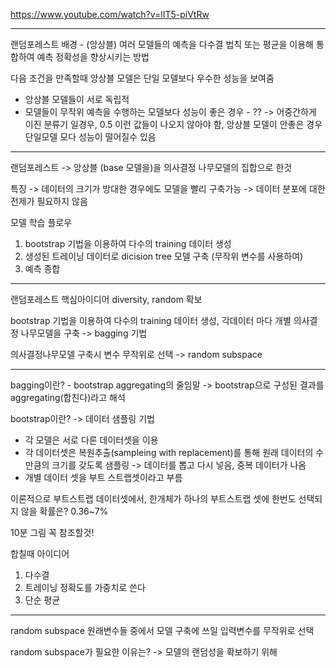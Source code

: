 https://www.youtube.com/watch?v=lIT5-piVtRw

---------------------
랜덤포레스트 배경 - (앙상블)
여러 모델들의 예측을 다수결 법칙 또는 평균을 이용해 통합하여 예측 정확성을 향상시키는 방법



다음 조건을 만족할때 앙상블 모델은 단일 모델보다 우수한 성능을 보여줌
- 앙상블 모델들이 서로 독립적
- 모델들이 무작위 예측을 수행하는 모델보다 성능이 좋은 경우 - ??
-> 어중간하게 이진 분류기 일경우, 0.5 이런 값들이 나오지 않아야 함, 앙상블 모델이 안좋은 경우 단일모델 모다 성능이 떨어질수 있음



----------------------------------------------
랜덤포레스트
-> 앙상블 (base 모델을)을 의사결정 나무모델의 집합으로 한것

특징
-> 데이터의 크기가 방대한 경우에도 모델을 빨리 구축가능
-> 데이터 분포에 대한 전제가 필요하지 않음

모델 학습 플로우
1. bootstrap 기법을 이용하여 다수의 training 데이터 생성
2. 생성된 트레이닝 데이터로 dicision tree 모델 구축 (무작위 변수를 사용하여)
3. 예측 종합

--------------------------------
랜덤포레스트 핵심아이디어
diversity, random 확보

bootstrap 기법을 이용하여 다수의 training 데이터 생성, 각데이터 마다 개별 의사결정 나무모델을 구축
-> bagging 기법

의사결정나무모델 구축시 변수 무작위로 선택 
-> random subspace

-------------------------------
bagging이란? - bootstrap aggregating의 줄임말 
-> bootstrap으로 구성된 결과를 aggregating(합친다)라고 해석

bootstrap이란?
-> 데이터 샘플링 기법

- 각 모델은 서로 다른 데이터셋을 이용
- 각 데이터셋은 복원추출(sampleing with replacement)를 통해 원래 데이터의 수만큼의 크기를 갖도록 샘플링
-> 데이터를 뽑고 다시 넣음, 중복 데이터가 나옴
- 개별 데이터 셋을 부트 스트랩셋이라고 부름 

이론적으로 부트스트랩 데이터셋에서, 한개체가 하나의 부트스트랩 셋에 한번도 선택되지 않을 확률은? 0.36~7%

10분 그림 꼭 참조할것!

합칠때 아이디어
1. 다수결
2. 트레이닝 정확도를 가중치로 쓴다
3. 단순 평균
-------------------------------------------------------------

random subspace
원래변수들 중에서 모델 구축에 쓰일 입력변수를 무작위로 선택

random subspace가 필요한 이유는?
-> 모델의 랜덤성을 확보하기 위해









































